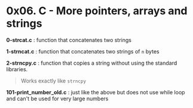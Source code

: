 # 0x06. C - More pointers, arrays and strings

**0-strcat.c** : function that concatenates two strings

**1-strncat.c** : function that concatenates two strings of `n` bytes

**2-strncpy.c** : function that copies a string without using the standard libraries. 
>Works exactly like `strncpy`

**101-print_number_old.c** : just like the above but does not use while loop and can't be used for very large numbers
